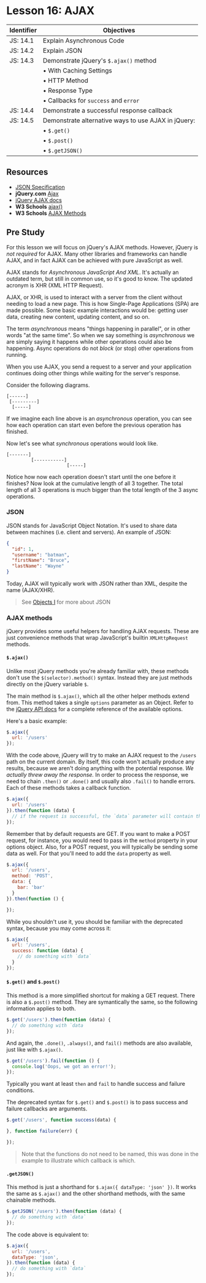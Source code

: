 # Lesson 16: AJAX

Identifier   | Objectives
-------------|------------
JS: 14.1     | Explain Asynchronous Code
JS: 14.2     | Explain JSON
JS: 14.3     | Demonstrate jQuery's `$.ajax()` method
             | &bull; With Caching Settings
             | &bull; HTTP Method
             | &bull; Response Type
             | &bull; Callbacks for `success` and `error`
JS: 14.4     | Demonstrate a successful response callback
JS: 14.5     | Demonstrate alternative ways to use AJAX in jQuery:
             | &bull; `$.get()`
             | &bull; `$.post()`
             | &bull; `$.getJSON()`

## Resources

- [JSON Specification](http://www.json.org/)
- __jQuery.com__ [Ajax](http://learn.jquery.com/ajax/)
- [jQuery AJAX docs][ajax docs]
- __W3 Schools__ [ajax()](http://www.w3schools.com/jquery/ajax_ajax.asp)
- __W3 Schools__ [AJAX Methods](http://www.w3schools.com/jquery/jquery_ref_ajax.asp)

## Pre Study

For this lesson we will focus on jQuery's AJAX methods. However, jQuery is *not required* for AJAX. Many other libraries and frameworks can handle AJAX, and in fact AJAX can be achieved with pure JavaScript as well.

AJAX stands for *Asynchronous JavaScript And XML*. It's actually an outdated term, but still in common use, so it's good to know. The updated acronym is XHR (XML HTTP Request).

AJAX, or XHR, is used to interact with a server from the client without needing to load a new page. This is how Single-Page Applications (SPA) are made possible. Some basic example interactions would be: getting user data, creating new content, updating content, and so on.

The term *asynchronous* means "things happening in parallel", or in other words "at the same time". So when we say something is *asynchronous* we are simply saying it happens while other operations could also be happening. Async operations do not *block* (or stop) other operations from running.

When you use AJAX, you send a request to a server and your application continues doing other things while waiting for the server's response.

Consider the following diagrams.

```
[------]
 [---------]
  [-----]
```

If we imagine each line above is an *asynchronous* operation, you can see how each operation can start even before the previous operation has finished.

Now let's see what *synchronous* operations would look like.

```
[-------]
         [-----------]
                      [-----]
```

Notice how now each operation doesn't start until the one before it finishes? Now look at the cumulative length of all 3 together. The total length of all 3 operations is much bigger than the total length of the 3 async operations.

### JSON

JSON stands for JavaScript Object Notation. It's used to share data between machines (i.e. client and servers). An example of JSON:

```json
{
  "id": 1,
  "username": "batman",
  "firstName": "Bruce",
  "lastName": "Wayne"
}
```

Today, AJAX will typically work with JSON rather than XML, despite the name (AJAX/XHR).

> See [Objects I][objects] for more about JSON

### AJAX methods

jQuery provides some useful helpers for handling AJAX requests. These are just convenience methods that wrap JavaScript's builtin `XMLHttpRequest` methods.

#### `$.ajax()`

Unlike most jQuery methods you're already familiar with, these methods don't use the `$(selector).method()` syntax. Instead they are just methods directly on the jQuery variable `$`.

The main method is `$.ajax()`, which all the other helper methods extend from. This method takes a single `options` parameter as an Object. Refer to the [jQuery API docs][ajax docs] for a complete reference of the available options.

Here's a basic example:

```js
$.ajax({
  url: '/users'
});
```

With the code above, jQuery will try to make an AJAX request to the `/users` path on the current domain. By itself, this code won't actually produce any results, because we aren't doing anything with the potential response. *We actually threw away the response.* In order to process the response, we need to chain `.then()` or `.done()` and usually also `.fail()` to handle errors. Each of these methods takes a callback function.

```js
$.ajax({
  url: '/users'
}).then(function (data) {
  // if the request is successful, the `data` parameter will contain the results
});
```

Remember that by default requests are GET. If you want to make a POST request, for instance, you would need to pass in the `method` property in your options object. Also, for a POST request, you will typically be sending some data as well. For that you'll need to add the `data` property as well.

```js
$.ajax({
  url: '/users',
  method: 'POST',
  data: {
    bar: 'bar'
  }
}).then(function () {

});
```

While you shouldn't use it, you should be familiar with the deprecated syntax, because you may come across it:

```js
$.ajax({
  url: '/users',
  success: function (data) {
    // do something with `data`
  }
});
```

#### `$.get()` and `$.post()`

This method is a more simplified shortcut for making a GET request. There is also a `$.post()` method. They are symantically the same, so the following information applies to both.

```js
$.get('/users').then(function (data) {
  // do something with `data
});
```

And again, the `.done()`, `.always()`, and `fail()` methods are also available, just like with `$.ajax()`.

```js
$.get('/users').fail(function () {
  console.log('Oops, we got an error!');
});
```

Typically you want at least `then` and `fail` to handle success and failure conditions.

The deprecated syntax for `$.get()` and `$.post()` is to pass success and failure callbacks are arguments.

```js
$.get('/users', function success(data) {

}, function failure(err) {

});
```

> Note that the functions do not need to be named, this was done in the example to illustrate which callback is which.

#### `.getJSON()`

This method is just a shorthand for `$.ajax({ dataType: 'json' })`. It works the same as `$.ajax()` and the other shorthand methods, with the same chainable methods.

```js
$.getJSON('/users').then(function (data) {
  // do something with `data`
});
```

The code above is equivalent to:

```js
$.ajax({
  url: '/users',
  dataType: 'json',
}).then(function (data) {
  // do something with `data`
});
```

[ajax docs]: http://api.jquery.com/jQuery.ajax/ "jQuery.ajax() documentation"
[objects]: ../../JavaScript/05%20Objects%20I

